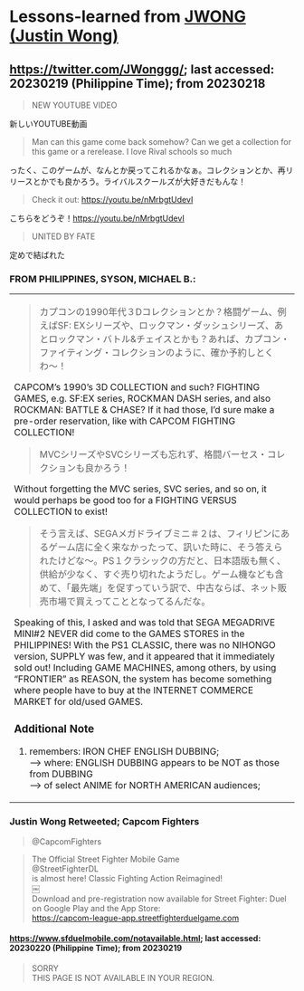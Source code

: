 # Lessons-learned from [JWONG (Justin Wong)](https://twitter.com/JWonggg?ref_src=twsrc%5Egoogle%7Ctwcamp%5Eserp%7Ctwgr%5Eauthor)

## https://twitter.com/JWonggg/; last accessed: 20230219 (Philippine Time); from 20230218

> NEW YOUTUBE VIDEO 

新しいYOUTUBE動画

> Man can this game come back somehow? Can we get a collection for this game or a rerelease. I love Rival schools so much 

ったく、このゲームが、なんとか戻ってこれるかなぁ。コレクションとか、再リリースとかでも良かろう。ライバルスクールズが大好きだもんな！

> Check it out: https://youtu.be/nMrbgtUdevI 

こちらをどうぞ！https://youtu.be/nMrbgtUdevI 

> UNITED BY FATE

定めで結ばれた


### FROM PHILIPPINES, SYSON, MICHAEL B.:

   <table>
 <tr><td>
   

> カプコンの1990年代３Dコレクションとか？格闘ゲーム、例えばSF: EXシリーズや、ロックマン・ダッシュシリーズ、あとロックマン・バトル&チェイスとかも？あれば、カプコン・ファイティング・コレクションのように、確か予約しとくわ〜！

CAPCOM’s 1990’s 3D COLLECTION and such? FIGHTING GAMES, e.g. SF:EX series, ROCKMAN DASH series, and also ROCKMAN: BATTLE & CHASE? If it had those, I’d sure make a pre-order reservation, like with CAPCOM FIGHTING COLLECTION!

> MVCシリーズやSVCシリーズも忘れず、格闘バーセス・コレクションも良かろう！

Without forgetting the MVC series, SVC series, and so on, it would perhaps be good too for a FIGHTING VERSUS COLLECTION to exist!

> そう言えば、SEGAメガドライブミニ＃２は、フィリピンにあるゲーム店に全く来なかったって、訊いた時に、そう答えられたけどな〜。PS１クラシックの方だと、日本語版も無く、供給が少なく、すぐ売り切れたようだし。ゲーム機なども含めて、「最先端」を促すっていう訳で、中古ならば、ネット販売市場で買えってこととなってるんだな。

Speaking of this, I asked and was told that SEGA MEGADRIVE MINI#2 NEVER did come to the GAMES STORES in the PHILIPPINES! With the PS1 CLASSIC, there was no NIHONGO version, SUPPLY was few, and it appeared that it immediately sold out! Including GAME MACHINES, among others, by using “FRONTIER” as REASON, the system has become something where people have to buy at the INTERNET COMMERCE MARKET for old/used GAMES.

### Additional Note
	 
1) remembers: IRON CHEF ENGLISH DUBBING;<br/>
  --> where: ENGLISH DUBBING appears to be NOT as those from DUBBING<br/> 
  --> of select ANIME for NORTH AMERICAN audiences;
	 
  </td></tr>
</table>


### Justin Wong Retweeted; Capcom Fighters

> @CapcomFighters

> The Official Street Fighter Mobile Game<br/>
> @StreetFighterDL<br/>
> is almost here! Classic Fighting Action Reimagined! <br/>
> ￼<br/>
> Download and pre-registration now available for Street Fighter: Duel on Google Play and the App Store: <br/>
> https://capcom-league-app.streetfighterduelgame.com

#### https://www.sfduelmobile.com/notavailable.html; last accessed: 20230220 (Philippine Time); from 20230219

> SORRY<br/>
> THIS PAGE IS NOT AVAILABLE IN YOUR REGION.

